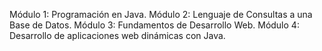 Módulo 1: Programación en Java.
Módulo 2: Lenguaje de Consultas a una Base de Datos.
Módulo 3: Fundamentos de Desarrollo Web.
Módulo 4: Desarrollo de aplicaciones web dinámicas con Java.

